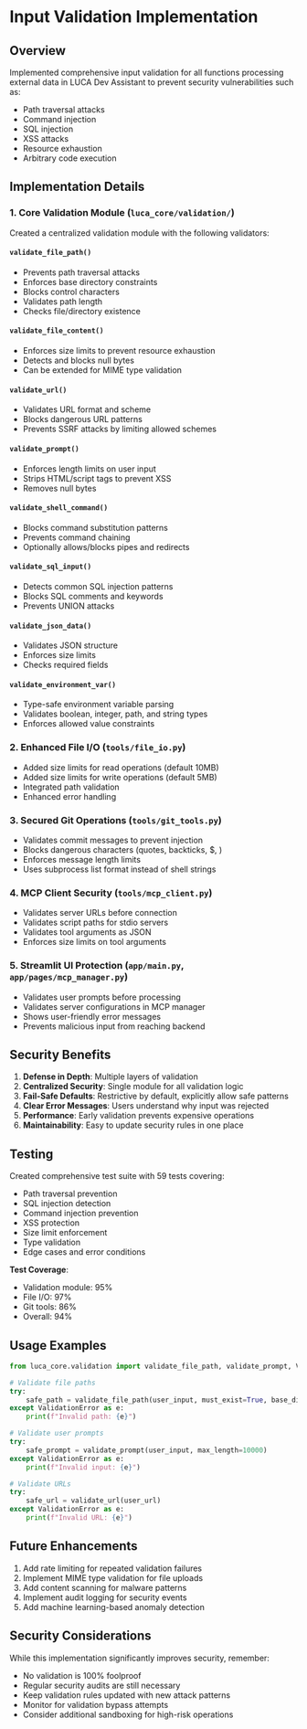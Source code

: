 # Input Validation Implementation

## Overview
Implemented comprehensive input validation for all functions processing external data in LUCA Dev Assistant to prevent security vulnerabilities such as:
- Path traversal attacks
- Command injection
- SQL injection
- XSS attacks
- Resource exhaustion
- Arbitrary code execution

## Implementation Details

### 1. Core Validation Module (`luca_core/validation/`)

Created a centralized validation module with the following validators:

#### `validate_file_path()`
- Prevents path traversal attacks
- Enforces base directory constraints
- Blocks control characters
- Validates path length
- Checks file/directory existence

#### `validate_file_content()`
- Enforces size limits to prevent resource exhaustion
- Detects and blocks null bytes
- Can be extended for MIME type validation

#### `validate_url()`
- Validates URL format and scheme
- Blocks dangerous URL patterns
- Prevents SSRF attacks by limiting allowed schemes

#### `validate_prompt()`
- Enforces length limits on user input
- Strips HTML/script tags to prevent XSS
- Removes null bytes

#### `validate_shell_command()`
- Blocks command substitution patterns
- Prevents command chaining
- Optionally allows/blocks pipes and redirects

#### `validate_sql_input()`
- Detects common SQL injection patterns
- Blocks SQL comments and keywords
- Prevents UNION attacks

#### `validate_json_data()`
- Validates JSON structure
- Enforces size limits
- Checks required fields

#### `validate_environment_var()`
- Type-safe environment variable parsing
- Validates boolean, integer, path, and string types
- Enforces allowed value constraints

### 2. Enhanced File I/O (`tools/file_io.py`)

- Added size limits for read operations (default 10MB)
- Added size limits for write operations (default 5MB)
- Integrated path validation
- Enhanced error handling

### 3. Secured Git Operations (`tools/git_tools.py`)

- Validates commit messages to prevent injection
- Blocks dangerous characters (quotes, backticks, $, \)
- Enforces message length limits
- Uses subprocess list format instead of shell strings

### 4. MCP Client Security (`tools/mcp_client.py`)

- Validates server URLs before connection
- Validates script paths for stdio servers
- Validates tool arguments as JSON
- Enforces size limits on tool arguments

### 5. Streamlit UI Protection (`app/main.py`, `app/pages/mcp_manager.py`)

- Validates user prompts before processing
- Validates server configurations in MCP manager
- Shows user-friendly error messages
- Prevents malicious input from reaching backend

## Security Benefits

1. **Defense in Depth**: Multiple layers of validation
2. **Centralized Security**: Single module for all validation logic
3. **Fail-Safe Defaults**: Restrictive by default, explicitly allow safe patterns
4. **Clear Error Messages**: Users understand why input was rejected
5. **Performance**: Early validation prevents expensive operations
6. **Maintainability**: Easy to update security rules in one place

## Testing

Created comprehensive test suite with 59 tests covering:
- Path traversal prevention
- SQL injection detection
- Command injection prevention
- XSS protection
- Size limit enforcement
- Type validation
- Edge cases and error conditions

**Test Coverage**:
- Validation module: 95%
- File I/O: 97%
- Git tools: 86%
- Overall: 94%

## Usage Examples

```python
from luca_core.validation import validate_file_path, validate_prompt, ValidationError

# Validate file paths
try:
    safe_path = validate_file_path(user_input, must_exist=True, base_dir=ROOT)
except ValidationError as e:
    print(f"Invalid path: {e}")

# Validate user prompts
try:
    safe_prompt = validate_prompt(user_input, max_length=10000)
except ValidationError as e:
    print(f"Invalid input: {e}")

# Validate URLs
try:
    safe_url = validate_url(user_url)
except ValidationError as e:
    print(f"Invalid URL: {e}")
```

## Future Enhancements

1. Add rate limiting for repeated validation failures
2. Implement MIME type validation for file uploads
3. Add content scanning for malware patterns
4. Implement audit logging for security events
5. Add machine learning-based anomaly detection

## Security Considerations

While this implementation significantly improves security, remember:
- No validation is 100% foolproof
- Regular security audits are still necessary
- Keep validation rules updated with new attack patterns
- Monitor for validation bypass attempts
- Consider additional sandboxing for high-risk operations